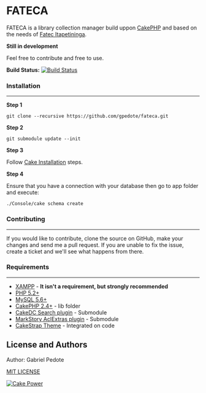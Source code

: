 FATECA
================================

FATECA is a library collection manager build uppon [CakePHP](http://www.cakephp.org) and based on the needs of [Fatec Itapetininga](http://fatecitapetininga.edu.br).

**Still in development**

Feel free to contribute and free to use.

**Build Status:** [![Build Status](https://travis-ci.org/gpedote/fateca.png?branch=master)](https://travis-ci.org/gpedote/fateca)

### Installation
------------------------------------------

**Step 1**

	git clone --recursive https://github.com/gpedote/fateca.git

**Step 2**

	git submodule update --init

**Step 3**

Follow [Cake Installation](http://book.cakephp.org/2.0/en/installation.html) steps.

**Step 4**

Ensure that you have a connection with your database then go to app folder and execute:

	./Console/cake schema create

### Contributing
------------------------------------------

If you would like to contribute, clone the source on GitHub, make your changes and send me a pull request.
If you are unable to fix the issue, create a ticket and we'll see what happens from there.

### Requirements
------------------------------------------

* [XAMPP](http://www.apachefriends.org/en/xampp.html) - **It isn't a requirement, but strongly recommended**
* [PHP 5.2+](http://php.net/)
* [MySQL 5.6+](http://www.mysql.com/)
* [CakePHP 2.4+](http://www.cakephp.org) - lib folder
* [CakeDC Search plugin](http://github.com/CakeDC/search) - Submodule
* [MarkStory AclExtras plugin](https://github.com/markstory/acl_extras) - Submodule
* [CakeStrap Theme](https://github.com/Rhym/cakeStrap) - Integrated on code

License and Authors
-------------------
Author: Gabriel Pedote

[MIT LICENSE](LICENSE.md)

[![Cake Power](https://raw.github.com/cakephp/cakephp/master/lib/Cake/Console/Templates/skel/webroot/img/cake.power.gif)](http://www.cakephp.org)
